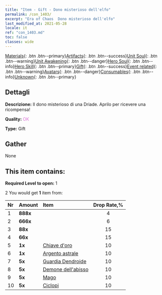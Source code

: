 ```yaml
---
title: "Item - Gift - Dono misterioso dell'elfo"
permalink: /con_1403/
excerpt: "Era of Chaos  Dono misterioso dell'elfo"
last_modified_at: 2021-05-28
locale: it
ref: "con_1403.md"
toc: false
classes: wide
---
```

 [Materials](/ItemsIT/){: .btn .btn--primary}[Artifacts](/ItemsIT/Artifacts/){: .btn .btn--success}[Unit Soul](/ItemsIT/UnitSoul/){: .btn .btn--warning}[Unit Awakening](/ItemsIT/UnitAwakening/){: .btn .btn--danger}[Hero Soul](/ItemsIT/HeroSoul/){: .btn .btn--info}[Hero Skill](/ItemsIT/HeroSkill/){: .btn .btn--primary}[Gift](/ItemsIT/Gift/){: .btn .btn--success}[Event related](/ItemsIT/Events/){: .btn .btn--warning}[Avatars](/ItemsIT/Avatars/){: .btn .btn--danger}[Consumables](/ItemsIT/Consumables/){: .btn .btn--info}[Unknown](/ItemsIT/Unknown/){: .btn .btn--primary}

## Dettagli
 **Descrizione:** Il dono misterioso di una Driade. Aprilo per ricevere una ricompensa!

 **Quality:** <span style="color: #DA70D6">OK</span>

 **Type:** Gift

## Gather

  None

## This item contains:

 **Required Level to open:** 1

 2 You would get **1** item  from:

  | Nr | Amount |     Item    | Drop Rate,% |
  |:---|:-------|:------------|:---------:|
  | 1 |  **888x** | <i class="fas fa-gem"/> | 4 | 
  | 2 |  **666x** | <i class="fas fa-gem"/> | 6 | 
  | 3 |  **88x** | <i class="fas fa-gem"/> | 15 | 
  | 4 |  **66x** | <i class="fas fa-gem"/> | 15 | 
  | 5 |  **1x** | [Chiave d'oro](/ItemsIT/con_783/) | 10 | 
  | 6 |  **1x** | [Argento astrale](/ItemsIT/con_969/) | 10 | 
  | 7 |  **5x** | [Guardia Dendroide](/ItemsIT/unt_203/) | 10 | 
  | 8 |  **5x** | [Demone dell'abisso](/ItemsIT/unt_230/) | 10 | 
  | 9 |  **5x** | [Mago](/ItemsIT/unt_238/) | 10 | 
  | 10 |  **5x** | [Ciclopi](/ItemsIT/unt_222/) | 10 | 
